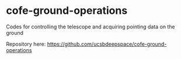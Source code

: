 cofe-ground-operations
======================

Codes for controlling the telescope and acquiring pointing data on the ground

Repository here:
https://github.com/ucsbdeepspace/cofe-ground-operations
